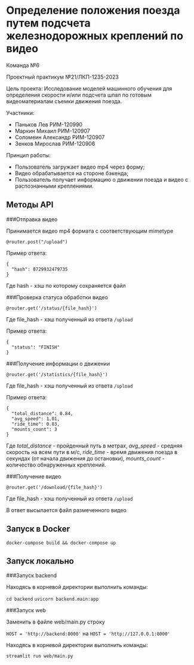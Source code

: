 # Определение положения поезда путем подсчета железнодорожных креплений по видео

Команда №6

Проектный практикум  №21/ЛКП-1235-2023

Цель проекта: Исследование моделей машинного обучения для определения скорости и/или подсчета шпал по готовым видеоматериалам съемки движения поезда.

Участники:
* Паньков Лев РИМ-120990
* Маркин Михаил РИМ-120907
* Соломеин Александр РИМ-120907
* Зенков Мирослав РИМ-120906

Принцип работы:
* Пользователь загружает видео mp4 через форму;
* Видео обрабатывается на стороне бэкенда;
* Пользователь получает информацию о движении поезда и видео с распознанными креплениями.

## Методы API

###Отправка видео 

Принимается видео mp4 формата с соответствующим mimetype

`@router.post("/upload")`

Пример ответа:
```  
{
  "hash": 8729932479735
}
``` 
Где hash - хэш по которому сохраняется файл

###Проверка статуса обработки видео

`@router.get('/status/{file_hash}')`

Где file_hash - хэш полученный из ответа `/upload`

Пример ответа:
```  
{
  "status": "FINISH"
}
```

###Получение информации о движении

`@router.get('/statistics/{file_hash}')`

Где file_hash - хэш полученный из ответа `/upload`

Пример ответа:
```  
{
  "total_distance": 0.84,
  "avg_speed": 1.01,
  "ride_time": 0.83,
  "mounts_count": 3
}
```
Где _total_distance_ - пройденный путь в метрах, 
_avg_speed_ - средняя скорость на всем пути в м/с, 
_ride_time_ - время движения поезда в секундах (от начала движения до остановки),
_mounts_count_ - количество обнаруженных креплений.

###Получение видео

`@router.get('/download/{file_hash}')`

Где file_hash - хэш полученный из ответа `/upload`

В ответ высылается файл размеченного видео

## Запуск в Docker

`docker-compose build && docker-compose up`

## Запуск локально

###Запуск backend

Находясь в корневой директории выполнить команды:

`cd backend`
`uvicorn backend.main:app`

###Запуск web

Заменить в файле web/main.py строку

`HOST = 'http://backend:8000'` на `HOST = 'http://127.0.0.1:8000'`

Находясь в корневой директории выполнить команды:

`streamlit run web/main.py`